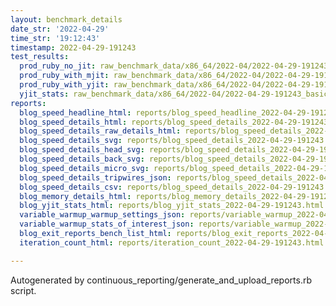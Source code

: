 ```yaml
---
layout: benchmark_details
date_str: '2022-04-29'
time_str: '19:12:43'
timestamp: 2022-04-29-191243
test_results:
  prod_ruby_no_jit: raw_benchmark_data/x86_64/2022-04/2022-04-29-191243_basic_benchmark_prod_ruby_no_jit.json
  prod_ruby_with_mjit: raw_benchmark_data/x86_64/2022-04/2022-04-29-191243_basic_benchmark_prod_ruby_with_mjit.json
  prod_ruby_with_yjit: raw_benchmark_data/x86_64/2022-04/2022-04-29-191243_basic_benchmark_prod_ruby_with_yjit.json
  yjit_stats: raw_benchmark_data/x86_64/2022-04/2022-04-29-191243_basic_benchmark_yjit_stats.json
reports:
  blog_speed_headline_html: reports/blog_speed_headline_2022-04-29-191243.html
  blog_speed_details_html: reports/blog_speed_details_2022-04-29-191243.html
  blog_speed_details_raw_details_html: reports/blog_speed_details_2022-04-29-191243.raw_details.html
  blog_speed_details_svg: reports/blog_speed_details_2022-04-29-191243.svg
  blog_speed_details_head_svg: reports/blog_speed_details_2022-04-29-191243.head.svg
  blog_speed_details_back_svg: reports/blog_speed_details_2022-04-29-191243.back.svg
  blog_speed_details_micro_svg: reports/blog_speed_details_2022-04-29-191243.micro.svg
  blog_speed_details_tripwires_json: reports/blog_speed_details_2022-04-29-191243.tripwires.json
  blog_speed_details_csv: reports/blog_speed_details_2022-04-29-191243.csv
  blog_memory_details_html: reports/blog_memory_details_2022-04-29-191243.html
  blog_yjit_stats_html: reports/blog_yjit_stats_2022-04-29-191243.html
  variable_warmup_warmup_settings_json: reports/variable_warmup_2022-04-29-191243.warmup_settings.json
  variable_warmup_stats_of_interest_json: reports/variable_warmup_2022-04-29-191243.stats_of_interest.json
  blog_exit_reports_bench_list_html: reports/blog_exit_reports_2022-04-29-191243.bench_list.html
  iteration_count_html: reports/iteration_count_2022-04-29-191243.html

---
```

Autogenerated by continuous_reporting/generate_and_upload_reports.rb script.
